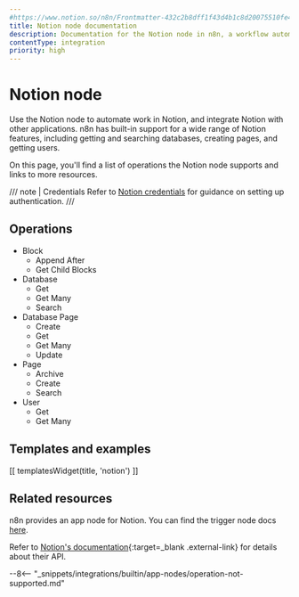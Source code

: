 ```yaml
---
#https://www.notion.so/n8n/Frontmatter-432c2b8dff1f43d4b1c8d20075510fe4
title: Notion node documentation
description: Documentation for the Notion node in n8n, a workflow automation platform. Includes details of operations and configuration, and links to examples and credentials information.
contentType: integration
priority: high
---
```


# Notion node

Use the Notion node to automate work in Notion, and integrate Notion with other applications. n8n has built-in support for a wide range of Notion features, including getting and searching databases, creating pages, and getting users.

On this page, you'll find a list of operations the Notion node supports and links to more resources.

/// note | Credentials
Refer to [Notion credentials](/integrations/builtin/credentials/notion/) for guidance on setting up authentication. 
///

## Operations

* Block
	* Append After
	* Get Child Blocks
* Database
	* Get
	* Get Many
	* Search
* Database Page
	* Create
	* Get
	* Get Many
	* Update
* Page
	* Archive
	* Create
	* Search
* User
	* Get
	* Get Many

## Templates and examples

<!-- see https://www.notion.so/n8n/Pull-in-templates-for-the-integrations-pages-37c716837b804d30a33b47475f6e3780 -->
[[ templatesWidget(title, 'notion') ]]

## Related resources

n8n provides an app node for Notion. You can find the trigger node docs [here](/integrations/builtin/trigger-nodes/n8n-nodes-base.notiontrigger/).

Refer to [Notion's documentation](https://developers.notion.com/){:target=_blank .external-link} for details about their API.

--8<-- "_snippets/integrations/builtin/app-nodes/operation-not-supported.md"

